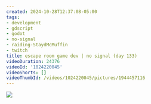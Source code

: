 ```yaml
---
created: 2024-10-28T12:37:08-05:00
tags:
- development
- gdscript
- godot
- no-signal
- raiding-StaydMcMuffin
- twitch
title: escape room game dev | no signal (day 133)
videoDuration: 24376
videoId: '1024220045'
videoShorts: []
videoThumbId: /videos/1024220045/pictures/1944457116
---
```


![](20241028173708.jpg)
